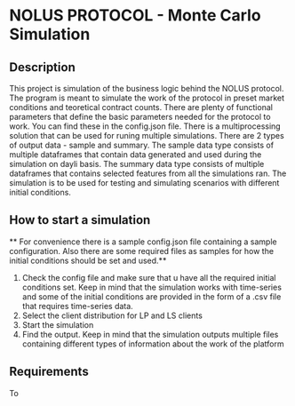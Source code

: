 # NOLUS PROTOCOL - Monte Carlo Simulation

## Description
  This project is simulation of the business logic behind the NOLUS protocol. The program is meant to simulate the work of the protocol in preset market conditions and teoretical contract counts. There are plenty of functional parameters that define the basic parameters needed for the protocol to work. You can find these in the config.json file. There is a multiprocessing solution that can be used for runing multiple simulations. There are 2 types of output data - sample and summary. The sample data type consists of multiple dataframes that contain data generated and used during the simulation on dayli basis. The summary data type consists of multiple dataframes that contains selected features from all the simulations ran. The simulation is to be used for testing and simulating scenarios with different initial conditions. 

## How to start a simulation
  **  For convenience there is a sample config.json file containing a sample configuration. Also there are some required files as samples for how the initial conditions should be set and used.**
1. Check the config file and make sure that u have all the required initial conditions set. Keep in mind that the simulation works with time-series and some of the initial conditions are provided in the form of a .csv file that requires time-series data.
2. Select the client distribution for LP and LS clients
3. Start the simulation
4. Find the output. Keep in mind that the simulation outputs multiple files containing different types of information about the work of the platform

## Requirements 
  To 
